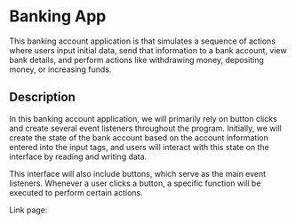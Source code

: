 # Banking App
This banking account application is that simulates a sequence of actions where users input initial data, send that information to a bank account, view bank details, and perform actions like withdrawing money, depositing money, or increasing funds.

## Description
In this banking account application, we will primarily rely on button clicks and create several event listeners throughout the program. Initially, we will create the state of the bank account based on the account information entered into the input tags, and users will interact with this state on the interface by reading and writing data.

This interface will also include buttons, which serve as the main event listeners. Whenever a user clicks a button, a specific function will be executed to perform certain actions.

Link page: 
